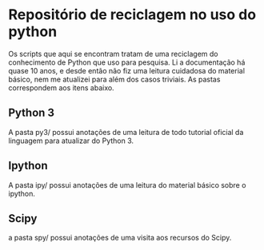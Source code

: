 # Repositório de reciclagem no uso do python

Os scripts que aqui se encontram tratam de uma reciclagem
do conhecimento de Python que uso para pesquisa. Li a documentação
há quase 10 anos, e desde então não fiz uma leitura cuidadosa do material
básico, nem me atualizei para além dos casos triviais. As pastas correspondem aos itens abaixo.

## Python 3
A pasta py3/ possui anotações de uma leitura de todo tutorial oficial da linguagem para atualizar do Python 3.

## Ipython
A pasta ipy/ possui anotações de uma leitura do material básico sobre o ipython.

## Scipy
a pasta spy/ possui anotações de uma visita aos recursos do Scipy.
